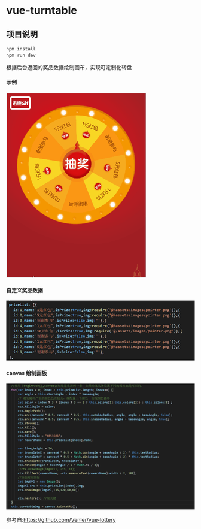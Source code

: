 # vue-turntable


## 项目说明 

```js
npm install
npm run dev
```
根据后台返回的奖品数据绘制画布，实现可定制化转盘

#### 示例
![](turntable.gif)

#### 自定义奖品数据

![效果gif](https://github.com/domysky/vue-turntable/blob/master/static/20190428170517.png?raw=true)

####  canvas 绘制画板

![效果gif](https://github.com/domysky/vue-turntable/blob/master/static/20190428170459.png?raw=true)



参考自:https://github.com/Venler/vue-lottery


